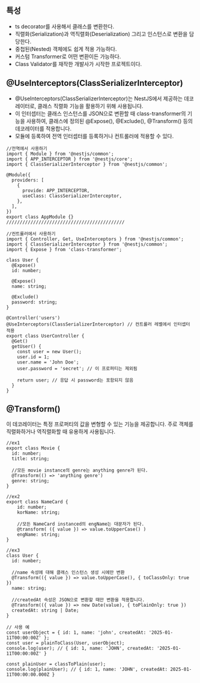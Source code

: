 ## 특성
- ts decorator를 사용해서 클래스를 변환한다.
- 직렬화(Serialization)과 역직렬화(Deserialization) 그리고 인스턴스로 변환을 담당한다.
- 중첩된(Nested) 객체에도 쉽게 적용 가능하다.
- 커스텀 Transformer로 어떤 변환이든 가능하다.
- Class Validator를 재작한 개발사가 시작한 프로젝트이다.
## @UseInterceptors(ClassSerializerInterceptor)
- @UseInterceptors(ClassSerializerInterceptor)는 NestJS에서 제공하는 데코레이터로, 클래스 직렬화 기능을 활용하기 위해 사용됩니다.
- 이 인터셉터는 클래스 인스턴스를 JSON으로 변환할 때 class-transformer의 기능을 사용하여, 클래스에 정의된 @Expose(), @Exclude(), @Transform() 등의 데코레이터를 적용합니다.
- 모듈에 등록하여 전역 인터셉터를 등록하거나 컨트롤러에 적용할 수 있다.
```node
//전역에서 사용하기
import { Module } from '@nestjs/common';
import { APP_INTERCEPTOR } from '@nestjs/core';
import { ClassSerializerInterceptor } from '@nestjs/common';

@Module({
  providers: [
    {
      provide: APP_INTERCEPTOR,
      useClass: ClassSerializerInterceptor,
    },
  ],
})
export class AppModule {}
////////////////////////////////////////////

//컨트롤러에서 사용하기
import { Controller, Get, UseInterceptors } from '@nestjs/common';
import { ClassSerializerInterceptor } from '@nestjs/common';
import { Expose } from 'class-transformer';

class User {
  @Expose()
  id: number;

  @Expose()
  name: string;

  @Exclude()
  password: string;
}

@Controller('users')
@UseInterceptors(ClassSerializerInterceptor) // 컨트롤러 레벨에서 인터셉터 적용
export class UserController {
  @Get()
  getUser() {
    const user = new User();
    user.id = 1;
    user.name = 'John Doe';
    user.password = 'secret'; // 이 프로퍼티는 제외됨

    return user; // 응답 시 password는 포함되지 않음
  }
}

```


## @Transform()
이 데코레이터는 특정 프로퍼티의 값을 변형할 수 있는 기능을 제공합니다. 주로 객체를 직렬화하거나 역직렬화할 때 유용하게 사용됩니다.

```node
//ex1
export class Movie {  
  id: number;  
  title: string;  
  
  //모든 movie instance의 genre는 anything genre가 된다.
  @Transform(() => 'anything genre')  
  genre: string;  
}

//ex2
export class NameCard {
	id: number;
	korName: string;

	//모든 NameCard instanced의 engName는 대문자가 된다.
	@transform( ({ value }) => value.toUpperCase() )
	engName: string;
}

//ex3
class User {
  id: number;

  //name 속성에 대해 클래스 인스턴스 생성 시에만 변환
  @Transform(({ value }) => value.toUpperCase(), { toClassOnly: true })
  name: string;

  //createdAt 속성은 JSON으로 변환할 때만 변환을 적용합니다.
  @Transform(({ value }) => new Date(value), { toPlainOnly: true })
  createdAt: string | Date;
}

// 사용 예
const userObject = { id: 1, name: 'john', createdAt: '2025-01-11T00:00:00Z' };
const user = plainToClass(User, userObject);
console.log(user); // { id: 1, name: 'JOHN', createdAt: '2025-01-11T00:00:00Z' }

const plainUser = classToPlain(user);
console.log(plainUser); // { id: 1, name: 'JOHN', createdAt: 2025-01-11T00:00:00.000Z }


```